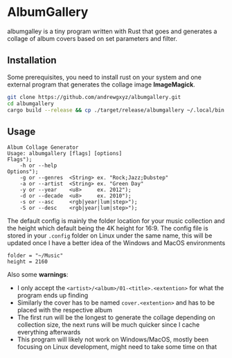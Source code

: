 # AlbumGallery

albumgalley is a tiny program written with Rust that goes and generates a collage of album covers based on set parameters and filter.

## Installation

Some prerequisites, you need to install rust on your system and one external program that generates the collage image **ImageMagick**.

```bash
git clone https://github.com/andrewgxyz/albumgallery.git
cd albumgallery
cargo build --release && cp ./target/release/albumgallery ~/.local/bin
```


## Usage 

```
Album Collage Generator
Usage: albumgallery [flags] [options]
Flags");
    -h or --help
Options");
    -g or --genres  <String> ex. "Rock;Jazz;Dubstep"
    -a or --artist  <String> ex. "Green Day"
    -y or --year    <u8>     ex. 2012");
    -d or --decade  <u8>     ex. 2010");
    -s or --asc     <rgb|year|lum|step>");
    -S or --desc    <rgb|year|lum|step>");
```

The default config is mainly the folder location for your music collection and the height which default being the 4K height for 16:9. The config file is stored in your `.config` folder on Linux under the same name, this will be updated once I have a better idea of the Windows and MacOS environments

```
folder = "~/Music"
height = 2160
```

Also some **warnings**:

- I only accept the `<artist>/<album>/01-<title>.<extention>` for what the program ends up finding
- Similarly the cover has to be named `cover.<extention>` and has to be placed with the respective album
- The first run will be the longest to generate the collage depending on collection size, the next runs will be much quicker since I cache everything afterwards
- This program will likely not work on Windows/MacOS, mostly been focusing on Linux development, might need to take some time on that

